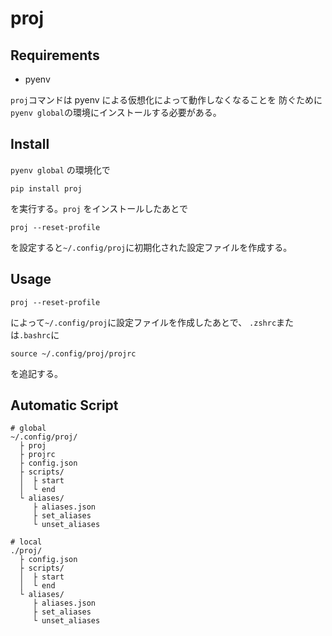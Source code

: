 # proj

## Requirements

* pyenv

`proj`コマンドは pyenv による仮想化によって動作しなくなることを
防ぐために`pyenv global`の環境にインストールする必要がある。

## Install
`pyenv global` の環境化で

```
pip install proj
```

を実行する。`proj` をインストールしたあとで

```
proj --reset-profile
```

を設定すると`~/.config/proj`に初期化された設定ファイルを作成する。

## Usage
```
proj --reset-profile
```

によって`~/.config/proj`に設定ファイルを作成したあとで、
`.zshrc`または`.bashrc`に

```
source ~/.config/proj/projrc
```

を追記する。

## Automatic Script
```
# global
~/.config/proj/
  ├ proj
  ├ projrc
  ├ config.json
  ├ scripts/
  │  ├ start
  │  └ end
  └ aliases/
     ├ aliases.json
     ├ set_aliases
     └ unset_aliases

# local
./proj/
  ├ config.json
  ├ scripts/
  │  ├ start
  │  └ end
  └ aliases/
     ├ aliases.json
     ├ set_aliases
     └ unset_aliases
```


